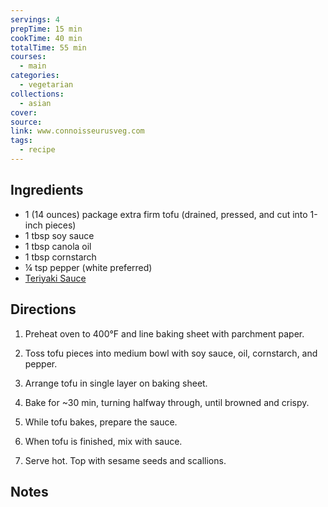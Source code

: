 ```yaml
---
servings: 4
prepTime: 15 min
cookTime: 40 min
totalTime: 55 min
courses:
  - main
categories:
  - vegetarian
collections:
  - asian
cover:
source:
link: www.connoisseurusveg.com
tags:
  - recipe
---
```





## Ingredients

- 1 (14 ounces) package extra firm tofu (drained, pressed, and cut into 1-inch pieces)
- 1 tbsp soy sauce
- 1 tbsp canola oil
- 1 tbsp cornstarch
- ¼ tsp pepper (white preferred)
- [Teriyaki Sauce](../Sauces/Teriyaki%20Sauce.md)


## Directions

1. Preheat oven to 400°F and line baking sheet with parchment paper.

2. Toss tofu pieces into medium bowl with soy sauce, oil, cornstarch, and pepper.

3. Arrange tofu in single layer on baking sheet.

4. Bake for ~30 min, turning halfway through, until browned and crispy.

5. While tofu bakes, prepare the sauce.

6. When tofu is finished, mix with sauce.

7. Serve hot. Top with sesame seeds and scallions.


## Notes